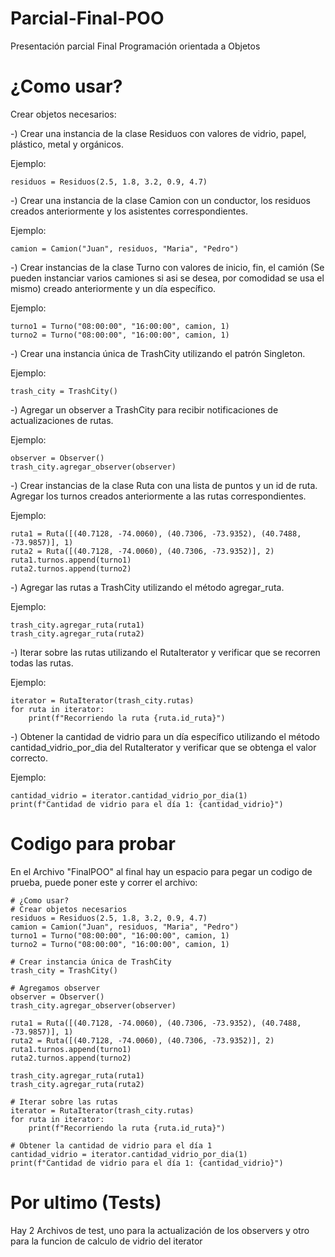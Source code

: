 # Parcial-Final-POO
Presentación parcial Final Programación orientada a Objetos
# ¿Como usar?
Crear objetos necesarios:

-) Crear una instancia de la clase Residuos con valores de vidrio, papel, plástico, metal y orgánicos.

Ejemplo:

`residuos = Residuos(2.5, 1.8, 3.2, 0.9, 4.7)`

-) Crear una instancia de la clase Camion con un conductor, los residuos creados anteriormente y los asistentes correspondientes.

Ejemplo:

`camion = Camion("Juan", residuos, "Maria", "Pedro")`

-) Crear instancias de la clase Turno con valores de inicio, fin, el camión (Se pueden instanciar varios camiones si asi se desea, por comodidad se usa el mismo) creado anteriormente y un día específico.

Ejemplo:

```
turno1 = Turno("08:00:00", "16:00:00", camion, 1)
turno2 = Turno("08:00:00", "16:00:00", camion, 1)
```

-) Crear una instancia única de TrashCity utilizando el patrón Singleton.

Ejemplo:

`trash_city = TrashCity()`

-) Agregar un observer a TrashCity para recibir notificaciones de actualizaciones de rutas.

Ejemplo:

```
observer = Observer()
trash_city.agregar_observer(observer)
```

-) Crear instancias de la clase Ruta con una lista de puntos y un id de ruta. Agregar los turnos creados anteriormente a las rutas correspondientes.

Ejemplo:

```
ruta1 = Ruta([(40.7128, -74.0060), (40.7306, -73.9352), (40.7488, -73.9857)], 1)
ruta2 = Ruta([(40.7128, -74.0060), (40.7306, -73.9352)], 2)
ruta1.turnos.append(turno1)
ruta2.turnos.append(turno2)
```

-) Agregar las rutas a TrashCity utilizando el método agregar_ruta.

Ejemplo:

```
trash_city.agregar_ruta(ruta1)
trash_city.agregar_ruta(ruta2)
```

-) Iterar sobre las rutas utilizando el RutaIterator y verificar que se recorren todas las rutas.

Ejemplo:

```
iterator = RutaIterator(trash_city.rutas)
for ruta in iterator:
    print(f"Recorriendo la ruta {ruta.id_ruta}")
```


-) Obtener la cantidad de vidrio para un día específico utilizando el método cantidad_vidrio_por_dia del RutaIterator y verificar que se obtenga el valor correcto.

Ejemplo:

```
cantidad_vidrio = iterator.cantidad_vidrio_por_dia(1)
print(f"Cantidad de vidrio para el día 1: {cantidad_vidrio}")
```

# Codigo para probar
En el Archivo "FinalPOO" al final hay un espacio para pegar un codigo de prueba, puede poner este y correr el archivo:

```
# ¿Como usar?
# Crear objetos necesarios
residuos = Residuos(2.5, 1.8, 3.2, 0.9, 4.7)
camion = Camion("Juan", residuos, "Maria", "Pedro")
turno1 = Turno("08:00:00", "16:00:00", camion, 1)
turno2 = Turno("08:00:00", "16:00:00", camion, 1)

# Crear instancia única de TrashCity
trash_city = TrashCity()

# Agregamos observer
observer = Observer()
trash_city.agregar_observer(observer)

ruta1 = Ruta([(40.7128, -74.0060), (40.7306, -73.9352), (40.7488, -73.9857)], 1)
ruta2 = Ruta([(40.7128, -74.0060), (40.7306, -73.9352)], 2)
ruta1.turnos.append(turno1)
ruta2.turnos.append(turno2)

trash_city.agregar_ruta(ruta1)
trash_city.agregar_ruta(ruta2)

# Iterar sobre las rutas
iterator = RutaIterator(trash_city.rutas)
for ruta in iterator:
    print(f"Recorriendo la ruta {ruta.id_ruta}")

# Obtener la cantidad de vidrio para el día 1
cantidad_vidrio = iterator.cantidad_vidrio_por_dia(1)
print(f"Cantidad de vidrio para el día 1: {cantidad_vidrio}")
```
# Por ultimo (Tests)
Hay 2 Archivos de test, uno para la actualización de los observers y otro para la funcion de calculo de vidrio del iterator 

